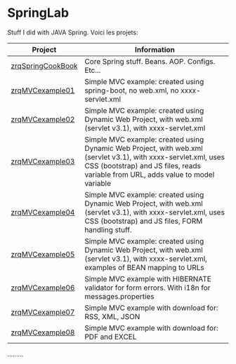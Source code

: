 # SpringLab
Stuff I did with JAVA Spring. Voici les projets:

Project | Information
--- | ---
[zrqSpringCookBook](https://github.com/rdquintas/SpringLab/tree/master/zrqSpringCookBook) | Core Spring stuff. Beans. AOP. Configs. Etc...
[zrqMVCexample01](https://github.com/rdquintas/SpringLab/tree/master/zrqMVCexample01) | Simple MVC example: created using spring-boot, no web.xml, no xxxx-servlet.xml
[zrqMVCexample02](https://github.com/rdquintas/SpringLab/tree/master/zrqMVCexample02) | Simple MVC example: created using Dynamic Web Project, with web.xml (servlet v3.1), with xxxx-servlet.xml
[zrqMVCexample03](https://github.com/rdquintas/SpringLab/tree/master/zrqMVCexample03) | Simple MVC example: created using Dynamic Web Project, with web.xml (servlet v3.1), with xxxx-servlet.xml, uses CSS (bootstrap) and JS files, reads variable from URL, adds value to model variable
[zrqMVCexample04](https://github.com/rdquintas/SpringLab/tree/master/zrqMVCexample04) | Simple MVC example: created using Dynamic Web Project, with web.xml (servlet v3.1), with xxxx-servlet.xml, uses CSS (bootstrap) and JS files, FORM handling stuff.
[zrqMVCexample05](https://github.com/rdquintas/SpringLab/tree/master/zrqMVCexample05) | Simple MVC example: created using Dynamic Web Project, with web.xml (servlet v3.1), with xxxx-servlet.xml, examples of BEAN mapping to URLs
[zrqMVCexample06](https://github.com/rdquintas/SpringLab/tree/master/zrqMVCexample06) | Simple MVC example with HIBERNATE validator for form errors. With i18n for messages.properties
[zrqMVCexample07](https://github.com/rdquintas/SpringLab/tree/master/zrqMVCexample07) | Simple MVC example with download for: RSS, XML, JSON
[zrqMVCexample08](https://github.com/rdquintas/SpringLab/tree/master/zrqMVCexample08) | Simple MVC example with download for: PDF and EXCEL

.........